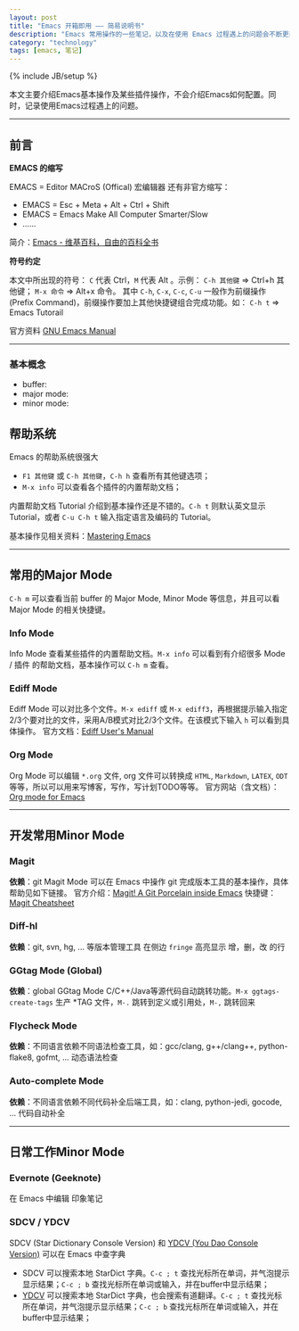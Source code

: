 ```yaml
---
layout: post
title: "Emacs 开箱即用 —— 简易说明书"
description: "Emacs 常用操作的一些笔记，以及在使用 Emacs 过程遇上的问题会不断更新在这里。"
category: "technology"
tags: [emacs, 笔记]
---
```

{% include JB/setup %}

本文主要介绍Emacs基本操作及某些插件操作，不会介绍Emacs如何配置。同时，记录使用Emacs过程遇上的问题。

---

## 前言

**EMACS 的缩写**

EMACS = Editor MACroS (Offical) 宏编辑器
还有非官方缩写：

- EMACS = Esc + Meta + Alt + Ctrl + Shift
- EMACS = Emacs Make All Computer Smarter/Slow
- ......

简介：[Emacs - 维基百科，自由的百科全书](https://zh.wikipedia.org/wiki/Emacs)

**符号约定**

本文中所出现的符号： `C` 代表 Ctrl，`M` 代表 Alt 。示例： `C-h 其他键` => Ctrl+h 其他键； `M-x 命令` => Alt+x 命令。
其中 `C-h`, `C-x`, `C-c`, `C-u` 一般作为前缀操作 (Prefix Command)，前缀操作要加上其他快捷键组合完成功能。如： `C-h t` => Emacs Tutorail

官方资料 [GNU Emacs Manual](http://www.gnu.org/software/emacs/manual/html_node/emacs/index.html#Top )

---

### 基本概念

- buffer: 
- major mode: 
- minor mode: 

## 帮助系统

Emacs 的帮助系统很强大

+ `F1 其他键` 或 `C-h 其他键`，`C-h h` 查看所有其他键选项；
+ `M-x info` 可以查看各个插件的内置帮助文档；

内置帮助文档 Tutorial 介绍到基本操作还是不错的。`C-h t` 则默认英文显示 Tutorial，或者 `C-u C-h t` 输入指定语言及编码的 Tutorial。

<!-- TODO -->
基本操作见相关资料：[Mastering Emacs](https://www.masteringemacs.org/)

---

## 常用的Major Mode

`C-h m` 可以查看当前 buffer 的 Major Mode, Minor Mode 等信息，并且可以看 Major Mode 的相关快捷键。

### Info Mode

Info Mode 查看某些插件的内置帮助文档。`M-x info` 可以看到有介绍很多 Mode / 插件 的帮助文档，基本操作可以 `C-h m` 查看。

### Ediff Mode

Ediff Mode 可以对比多个文件。`M-x ediff` 或 `M-x ediff3`，再根据提示输入指定2/3个要对比的文件，采用A/B模式对比2/3个文件。在该模式下输入 `h` 可以看到具体操作。
官方文档：[Ediff User's Manual](http://www.chemie.fu-berlin.de/chemnet/use/info/ediff/ediff.html )

### Org Mode

Org Mode 可以编辑 `*.org` 文件, org 文件可以转换成 `HTML`, `Markdown`, `LATEX`, `ODT` 等等，所以可以用来写博客，写作，写计划TODO等等。
官方网站（含文档）：[Org mode for Emacs](http://orgmode.org/)

---

## 开发常用Minor Mode

### Magit

**依赖**：git
Magit Mode 可以在 Emacs 中操作 git 完成版本工具的基本操作，具体帮助见如下链接。
官方介绍：[Magit! A Git Porcelain inside Emacs](http://magit.vc/)
快捷键：[Magit Cheatsheet](http://daemianmack.com/magit-cheatsheet.html)

### Diff-hl

**依赖**：git, svn, hg, ... 等版本管理工具
在侧边 `fringe` 高亮显示 增，删，改 的行

### GGtag Mode (Global)

**依赖**：global
GGtag Mode C/C++/Java等源代码自动跳转功能。`M-x ggtags-create-tags` 生产 *TAG 文件，`M-.` 跳转到定义或引用处，`M-,` 跳转回来

### Flycheck Mode

**依赖**：不同语言依赖不同语法检查工具，如：gcc/clang, g++/clang++, python-flake8, gofmt, ...
动态语法检查

### Auto-complete Mode

**依赖**：不同语言依赖不同代码补全后端工具，如：clang, python-jedi, gocode, ...
代码自动补全

---

## 日常工作Minor Mode

### Evernote (Geeknote)

在 Emacs 中编辑 印象笔记

### SDCV / YDCV

SDCV (Star Dictionary Console Version) 和 [YDCV (You Dao Console Version)](https://github.com/zhenglinj/ydcv-el) 可以在 Emacs 中查字典

- SDCV 可以搜索本地 StarDict 字典。`C-c ; t` 查找光标所在单词，并气泡提示显示结果；`C-c ; b` 查找光标所在单词或输入，并在buffer中显示结果；
- [YDCV](https://github.com/zhenglinj/ydcv-el) 可以搜索本地 StarDict 字典，也会搜索有道翻译。`C-c ; t` 查找光标所在单词，并气泡提示显示结果；`C-c ; b` 查找光标所在单词或输入，并在buffer中显示结果；
